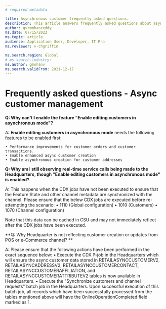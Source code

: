 ```yaml
---
# required metadata

title: Asynchronous customer frequently asked questions. 
description: This article answers frequently asked questions about asynchronous mode of customer management in Microsoft Dynamics 365 Commerce.
author: gvrmohanreddy
ms.date: 07/15/2022
ms.topic: article
audience: Application User, Developer, IT Pro
ms.reviewer: v-chgriffin

ms.search.region: Global
# ms.search.industry: 
ms.author: gmohanv
ms.search.validFrom: 2021-12-17
---
```


# Frequently asked questions - Async customer management

**Q: Why can't I enable the feature "Enable editing customers in asynchronous mode"?**

A:  **Enable editing customers in asynchronous mode** needs the following features to be enabled first: 

	• Performance improvements for customer orders and customer transactions.
	• Enable enhanced async customer creation
	• Enable asynchronous creation for customer addresses


**Q: Why am I still observing real-time service calls being made to the Headquarters, though "Enable editing customers in asynchronous mode" is enabled?**

A: This happens when the CDX jobs have not been executed to ensure that the Feature State and other channel metadata are synchronized with the channel. Please ensure that the below CDX jobs are executed before re-attempting the scenario:
	• 1110 (Global configuration)
	• 1010 (Customers)
	• 1070 (Channel configuration)

Note that this data can be cached in CSU and may not immediately reflect after the CDX jobs have been executed.


**Q: Why Headquarter is not reflecting customer creation or updates from POS or e-Commerce channel? **

A: Please ensure that the following actions have been performed in the exact sequence below:
	• Execute the CDX P-job in the Headquarters which will ensure the async customer data stored in RETAILASYNCCUSTOMERV2, RETAILASYNCADDRESSV2, RETAILASYNCCUSTOMERCONTACT, RETAILASYNCCUSTOMERAFFILIATION, and RETAILASYNCCUSTOMERATTRIBUTEV2 tables is now available in Headquarters. 
	• Execute the "Synchronize customers and channel requests" batch job in the Headquarters. Upon successful execution of this batch job, all records which have been successfully processed from the tables mentioned above will have the OnlineOperationCompleted field marked as 1.
